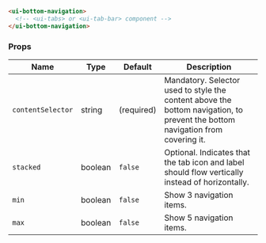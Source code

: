 ```html
<ui-bottom-navigation>
  <!-- <ui-tabs> or <ui-tab-bar> component -->
</ui-bottom-navigation>
```

### Props

| Name              | Type    | Default    | Description                                                                                                                   |
| ----------------- | ------- | ---------- | ----------------------------------------------------------------------------------------------------------------------------- |
| `contentSelector` | string  | (required) | Mandatory. Selector used to style the content above the bottom navigation, to prevent the bottom navigation from covering it. |
| `stacked`         | boolean | `false`    | Optional. Indicates that the tab icon and label should flow vertically instead of horizontally.                               |
| `min`             | boolean | `false`    | Show 3 navigation items.                                                                                                      |
| `max`             | boolean | `false`    | Show 5 navigation items.                                                                                                      |
